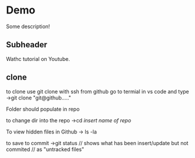 # Demo

Some description!

## Subheader

Wathc tutorial on Youtube.



## clone

to clone
use git clone with ssh from github
go to termial in vs code and type
->git clone "git@github....."

Folder should populate in repo

to change dir into the repo 
->cd *insert name of repo*

To view hidden files in Github
-> ls -la

to save to commit
->git status
// shows what has been insert/update but not commited
// as "untracked files"

